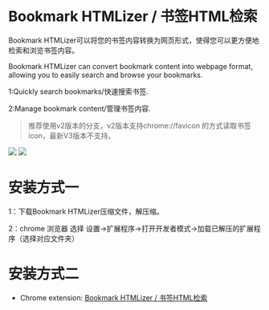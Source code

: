 # Bookmark HTMLizer / 书签HTML检索

Bookmark HTMLizer可以将您的书签内容转换为网页形式，使得您可以更方便地检索和浏览书签内容。

Bookmark HTMLizer can convert bookmark content into webpage format, allowing you to easily search and browse your bookmarks.

1:Quickly search bookmarks/快速搜索书签.

2:Manage bookmark content/管理书签内容.

> 推荐使用v2版本的分支，v2版本支持chrome://favicon 的方式读取书签icon，最新V3版本不支持。

![](https://lh3.googleusercontent.com/zBGsWMfO8xUtBRnK8htt5s8kF1ZB9dly-SC6Av-O2R90qr57a2i2Kmtr2c7u3GsIgCKd1EYEtspz4uv4bxRkhPwaWQ=w640-h400-e365-rj-sc0x00ffffff)
![](https://lh3.googleusercontent.com/FY6ya6lH6xiNvw2uX6S3e9kb1uofSbZ167pSstwIwzzelywq11HOgNczFgMRG_7kOwMc-9KQHS0m6Xh6aVGaiHaJOw=w640-h400-e365-rj-sc0x00ffffff)

# 安装方式一

1：下载Bookmark HTMLizer压缩文件，解压缩。

2：chrome 浏览器 选择 设置->扩展程序->打开开发者模式->加载已解压的扩展程序（选择对应文件夹）

# 安装方式二

- Chrome extension: [Bookmark HTMLizer / 书签HTML检索](https://chrome.google.com/webstore/detail/bookmark-htmlizer/nlicecjdafoilomlkhgmejciphibibjj)